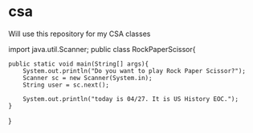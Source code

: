 # csa
Will use this repository for my CSA classes

import java.util.Scanner;
public class RockPaperScissor{

    public static void main(String[] args){
        System.out.println("Do you want to play Rock Paper Scissor?");
        Scanner sc = new Scanner(System.in);
        String user = sc.next();
        
        System.out.println("today is 04/27. It is US History EOC.");
    }
}
